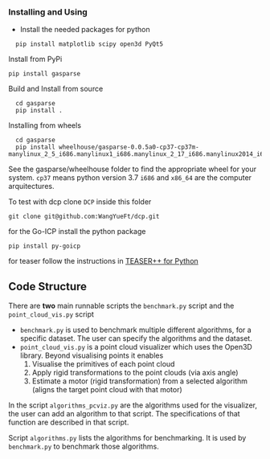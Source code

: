 ### Installing and Using

- Install the needed packages for python

```shell
  pip install matplotlib scipy open3d PyQt5
```

Install from PyPi

```
pip install gasparse
```

Build and Install from source
```shell
  cd gasparse
  pip install .
```

Installing from wheels 
```shell
  cd gasparse
  pip install wheelhouse/gasparse-0.0.5a0-cp37-cp37m-manylinux_2_5_i686.manylinux1_i686.manylinux_2_17_i686.manylinux2014_i686.whl
```
See the gasparse/wheelhouse folder to find the appropriate wheel for your system. `cp37` means python version 3.7 `i686` and `x86_64` are the computer arquitectures. 


To test with dcp clone `DCP` inside this folder

```shell
git clone git@github.com:WangYueFt/dcp.git
```
for the Go-ICP install the python package
```shell
pip install py-goicp
```
for teaser follow the instructions in [TEASER++ for Python](https://github.com/MIT-SPARK/TEASER-plusplus?tab=readme-ov-file#minimal-python-3-example)


## Code Structure

There are **two** main runnable scripts the `benchmark.py` script and the `point_cloud_vis.py` script

- `benchmark.py` is used to benchmark multiple different algorithms, for a specific dataset. The user can specify the algorithms and the dataset.
- `point_cloud_vis.py` is a point cloud visualizer which uses the Open3D library. Beyond visualising points it enables
    1. Visualise the primitives of each point cloud
    1. Apply rigid transformations to the point clouds (via axis angle)
    1. Estimate a motor (rigid transformation) from a selected algorithm (aligns the target point cloud with that motor) 

In the script `algorithms_pcviz.py` are the algorithms used for the visualizer, the user can add an algorithm to that script. The specifications of that function are described in that script.

Script `algorithms.py` lists the algorithms for benchmarking. It is used by `benchmark.py` to benchmark those algorithms.
